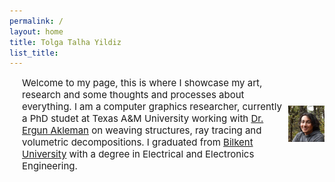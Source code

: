 ```yaml
---
permalink: /
layout: home
title: Tolga Talha Yildiz
list_title: 
---
```


<style>
    .container{
        display:flex;
        align-items: center;
        justify-content: center;
    }
    .img{
        max-width:500px;
        max-height:auto;
        float:right;
    }
    .text{
        font-size: 15px;
        padding-left: 20px;
    }
</style>

<div class="container">
<div class="text">
Welcome to my page, this is where I showcase my art, research and some thoughts and processes about everything. I am a computer graphics researcher, currently a PhD studet at Texas A&M University working with <a href="http://people.tamu.edu/~ergun/">Dr. Ergun Akleman</a> on weaving structures, ray tracing and volumetric decompositions. I graduated from <a href="https://w3.bilkent.edu.tr/bilkent/">Bilkent University</a> with a degree in Electrical and Electronics Engineering.
</div>

<div class="image">
    <img src="../assets/imgs/pp.jpg">
</div>
</div>

